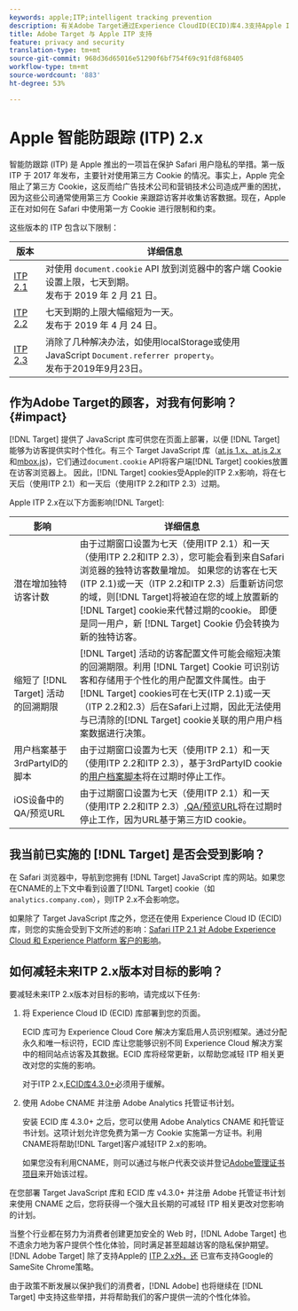 ```yaml
---
keywords: apple;ITP;intelligent tracking prevention
description: 有关Adobe Target通过Experience CloudID(ECID)库4.3支持Apple ITP 2.x的信息。
title: Adobe Target 与 Apple ITP 支持
feature: privacy and security
translation-type: tm+mt
source-git-commit: 968d36d65016e51290f6bf754f69c91fd8f68405
workflow-type: tm+mt
source-wordcount: '883'
ht-degree: 53%

---
```



# Apple 智能防跟踪 (ITP) 2.x

智能防跟踪 (ITP) 是 Apple 推出的一项旨在保护 Safari 用户隐私的举措。第一版 ITP 于 2017 年发布，主要针对使用第三方 Cookie 的情况。事实上，Apple 完全阻止了第三方 Cookie，这反而给广告技术公司和营销技术公司造成严重的困扰，因为这些公司通常使用第三方 Cookie 来跟踪访客并收集访客数据。现在，Apple 正在对如何在 Safari 中使用第一方 Cookie 进行限制和约束。

这些版本的 ITP 包含以下限制：

| 版本 | 详细信息 |
| --- | --- |
| [ITP 2.1](https://webkit.org/blog/8613/intelligent-tracking-prevention-2-1/) | 对使用 `document.cookie` API 放到浏览器中的客户端 Cookie 设置上限，七天到期。<br>发布于 2019 年 2 月 21 日。 |
| [ITP 2.2](https://webkit.org/blog/8828/intelligent-tracking-prevention-2-2/) | 七天到期的上限大幅缩短为一天。<br>发布于 2019 年 4 月 24 日。 |
| [ITP 2.3](https://webkit.org/blog/9521/intelligent-tracking-prevention-2-3/) | 消除了几种解决办法，如使用localStorage或使用JavaScript `Document.referrer property`。<br>发布于2019年9月23日。 |

## 作为Adobe Target的顾客，对我有何影响？{#impact}

[!DNL Target] 提供了 JavaScript 库可供您在页面上部署，以便 [!DNL Target] 能够为访客提供实时个性化。有三个 Target JavaScript 库（[at.js 1.x、at.js 2.x](/help/c-implementing-target/c-implementing-target-for-client-side-web/c-how-atjs-works/how-atjs-works.md)和[mbox.js](/help/c-implementing-target/c-implementing-target-for-client-side-web/t-mbox-download/mbox-download.md))，它们通过`document.cookie` API将客户端[!DNL Target] cookies放置在访客浏览器上。 因此，[!DNL Target] cookies受Apple的ITP 2.x影响，将在七天后（使用ITP 2.1）和一天后（使用ITP 2.2和ITP 2.3）过期。

Apple ITP 2.x在以下方面影响[!DNL Target]:

| 影响 | 详细信息 |
| --- | --- |
| 潜在增加独特访客计数 | 由于过期窗口设置为七天（使用ITP 2.1）和一天（使用ITP 2.2和ITP 2.3），您可能会看到来自Safari浏览器的独特访客数量增加。 如果您的访客在七天(ITP 2.1)或一天（ITP 2.2和ITP 2.3）后重新访问您的域，则[!DNL Target]将被迫在您的域上放置新的[!DNL Target] cookie来代替过期的cookie。 即便是同一用户，新 [!DNL Target] Cookie 仍会转换为新的独特访客。 |
| 缩短了 [!DNL Target] 活动的回溯期限 | [!DNL Target] 活动的访客配置文件可能会缩短决策的回溯期限。利用 [!DNL Target] Cookie 可识别访客和存储用于个性化的用户配置文件属性。由于[!DNL Target] cookies可在七天(ITP 2.1)或一天（ITP 2.2和2.3）后在Safari上过期，因此无法使用与已清除的[!DNL Target] cookie关联的用户用户档案数据进行决策。 |
| 用户档案基于3rdPartyID的脚本 | 由于过期窗口设置为七天（使用ITP 2.1）和一天（使用ITP 2.2和ITP 2.3），基于3rdPartyID cookie的[用户档案脚本](/help/c-target/c-visitor-profile/profile-parameters.md)将在过期时停止工作。 |
| iOS设备中的QA/预览URL | 由于过期窗口设置为七天（使用ITP 2.1）和一天（使用ITP 2.2和ITP 2.3）,[QA/预览URL](/help/c-activities/c-activity-qa/activity-qa.md)将在过期时停止工作，因为URL基于第三方ID cookie。 |

## 我当前已实施的 [!DNL Target] 是否会受到影响？

在 Safari 浏览器中，导航到您拥有 [!DNL Target] JavaScript 库的网站。如果您在CNAME的上下文中看到设置了[!DNL Target] cookie（如`analytics.company.com`），则ITP 2.x不会影响您。

如果除了 Target JavaScript 库之外，您还在使用 Experience Cloud ID (ECID) 库，则您的实施会受到下文所述的影响：[Safari ITP 2.1 对 Adobe Experience Cloud 和 Experience Platform 客户的影响](https://medium.com/adobetech/safari-itp-2-1-impact-on-adobe-experience-cloud-customers-9439cecb55ac)。

## 如何减轻未来ITP 2.x版本对目标的影响？

要减轻未来ITP 2.x版本对目标的影响，请完成以下任务:

1. 将 Experience Cloud ID (ECID) 库部署到您的页面。

   ECID 库可为 Experience Cloud Core 解决方案启用人员识别框架。通过分配永久和唯一标识符，ECID 库让您能够识别不同 Experience Cloud 解决方案中的相同站点访客及其数据。ECID 库将经常更新，以帮助您减轻 ITP 相关更改对您的实施的影响。

   对于ITP 2.x,[ECID库4.3.0+](https://experienceleague.adobe.com/docs/id-service/using/release-notes/release-notes.html)必须用于缓解。

1. 使用 Adobe CNAME 并注册 Adobe Analytics 托管证书计划。

   安装 ECID 库 4.3.0+ 之后，您可以使用 Adobe Analytics CNAME 和托管证书计划。这项计划允许您免费为第一方 Cookie 实施第一方证书。利用CNAME将帮助[!DNL Target]客户减轻ITP 2.x的影响。

   如果您没有利用CNAME，则可以通过与帐户代表交谈并登记[Adobe管理证书项目](https://experienceleague.adobe.com/docs/core-services/interface/ec-cookies/cookies-first-party.html#adobe-managed-certificate-program)来开始该过程。

在您部署 Target JavaScript 库和 ECID 库 v4.3.0+ 并注册 Adobe 托管证书计划来使用 CNAME 之后，您将获得一个强大且长期的可减轻 ITP 相关更改对您影响的计划。

当整个行业都在努力为消费者创建更加安全的 Web 时，[!DNL Adobe Target] 也不遗余力地为客户提供个性化体验，同时满足甚至超越访客的隐私保护期望。[!DNL Adobe Target] 除了支持Apple的 [ITP 2.x外，还](/help/c-implementing-target/c-considerations-before-you-implement-target/c-privacy/google-chrome-samesite-cookie-policies.md) 已宣布支持Google的SameSite Chrome策略。

由于政策不断发展以保护我们的消费者，[!DNL Adobe] 也将继续在 [!DNL Target] 中支持这些举措，并将帮助我们的客户提供一流的个性化体验。
